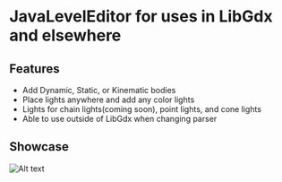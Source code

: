 # JavaLevelEditor for uses in LibGdx and elsewhere 
## Features
* Add Dynamic, Static, or Kinematic bodies
* Place lights anywhere and add any color lights
* Lights for chain lights(coming soon), point lights, and cone lights
* Able to use outside of LibGdx when changing parser

## Showcase
![Alt text](https://scontent-lga3-1.xx.fbcdn.net/v/t34.0-12/14302693_1058429914206147_1523489730_n.png?oh=b7b4a2420f0fe157b51c4dc2f63620a4&oe=57D8E523 "Editor")
